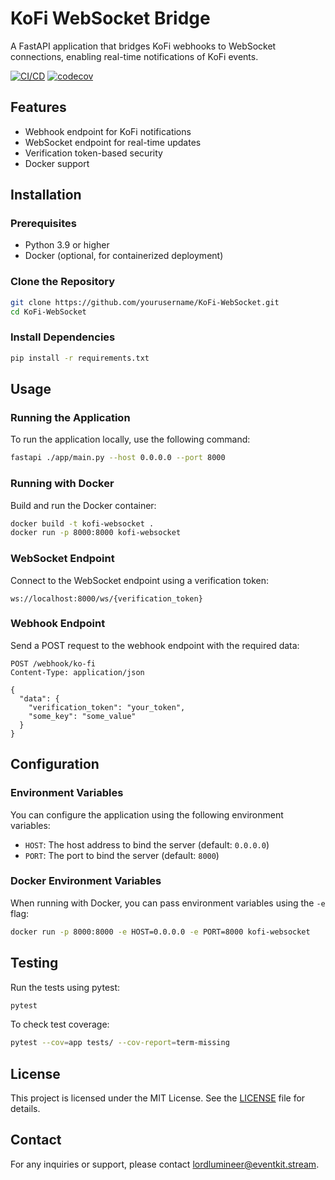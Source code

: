 # KoFi WebSocket Bridge

A FastAPI application that bridges KoFi webhooks to WebSocket connections, enabling real-time notifications of KoFi events.

[![CI/CD](https://github.com/EventKit-Stream/KoFi-WebSocket/actions/workflows/ci-cd.yml/badge.svg?branch=master)](https://github.com/EventKit-Stream/KoFi-WebSocket/actions/workflows/ci-cd.yml)
[![codecov](https://codecov.io/gh/EventKit-Stream/KoFi-WebSocket/graph/badge.svg?token=6MEX17B6J5)](https://codecov.io/gh/EventKit-Stream/KoFi-WebSocket)

## Features

- Webhook endpoint for KoFi notifications
- WebSocket endpoint for real-time updates
- Verification token-based security
- Docker support

## Installation

### Prerequisites

- Python 3.9 or higher
- Docker (optional, for containerized deployment)

### Clone the Repository

```sh
git clone https://github.com/yourusername/KoFi-WebSocket.git
cd KoFi-WebSocket
```

### Install Dependencies

```sh
pip install -r requirements.txt
```

## Usage

### Running the Application

To run the application locally, use the following command:

```sh
fastapi ./app/main.py --host 0.0.0.0 --port 8000
```

### Running with Docker

Build and run the Docker container:

```sh
docker build -t kofi-websocket .
docker run -p 8000:8000 kofi-websocket
```

### WebSocket Endpoint

Connect to the WebSocket endpoint using a verification token:

```http
ws://localhost:8000/ws/{verification_token}
```

### Webhook Endpoint

Send a POST request to the webhook endpoint with the required data:

```http
POST /webhook/ko-fi
Content-Type: application/json

{
  "data": {
    "verification_token": "your_token",
    "some_key": "some_value"
  }
}
```

## Configuration

### Environment Variables

You can configure the application using the following environment variables:

- `HOST`: The host address to bind the server (default: `0.0.0.0`)
- `PORT`: The port to bind the server (default: `8000`)

### Docker Environment Variables

When running with Docker, you can pass environment variables using the `-e` flag:

```sh
docker run -p 8000:8000 -e HOST=0.0.0.0 -e PORT=8000 kofi-websocket
```

## Testing

Run the tests using pytest:

```sh
pytest
```

To check test coverage:

```sh
pytest --cov=app tests/ --cov-report=term-missing
```

## License

This project is licensed under the MIT License. See the [LICENSE](LICENSE) file for details.

## Contact

For any inquiries or support, please contact [lordlumineer@eventkit.stream](mailto:lordlumineer@eventkit.stream).
